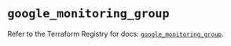 # `google_monitoring_group`

Refer to the Terraform Registry for docs: [`google_monitoring_group`](https://registry.terraform.io/providers/hashicorp/google/6.30.0/docs/resources/monitoring_group).
